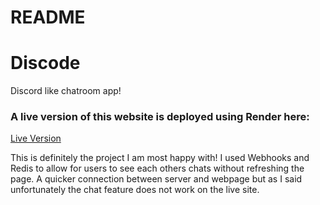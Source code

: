 # README

# Discode

Discord like chatroom app!

### A live version of this website is deployed using Render here:
[Live Version](https://discode-1zsp.onrender.com/)

This is definitely the project I am most happy with!  I used Webhooks and Redis to allow for users to see each others chats without refreshing the page.  A quicker connection between server and webpage but as I said unfortunately the chat feature does not work on the live site.
